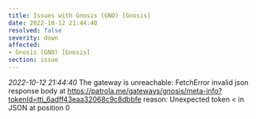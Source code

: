 ```yaml
---
title: Issues with Gnosis (GNO) [Gnosis]
date: 2022-10-12 21:44:40
resolved: false
severity: down
affected:
- Gnosis (GNO) [Gnosis]
section: issue
---
```


*2022-10-12 21:44:40* The gateway is unreachable: FetchError invalid json response body at https://patrola.me/gateways/gnosis/meta-info?tokenId=tti_6adff43eaa32068c9c8dbbfe reason: Unexpected token < in JSON at position 0